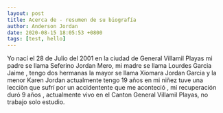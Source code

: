 ```yaml
---
layout: post
title: Acerca de - resumen de su biografía
author: Anderson Jordan 
date: 2020-08-15 18:05:53 +0800
tags: [test, hello]
---
```


Yo nací el 28 de Julio del 2001 en la ciudad de General Villamil Playas mi padre se llama  Seferino Jordan  Mero, mi madre se llama Lourdes Garcia Jaime , tengo dos hermanas la  mayor se llama Xiomara Jordan Garcia y la menor Karen Jordan  actualmente tengo 19 años  en mi niñez tuve  una lecciòn que sufrí por un accidentente que me aconteció , mí recuperación  duró 9 años , actualmente vivo en el Canton General Villamil Playas, no trabajo solo estudio.
